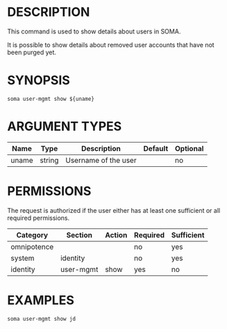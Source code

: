 # DESCRIPTION

This command is used to show details about users in SOMA.

It is possible to show details about removed user accounts that have not
been purged yet.

# SYNOPSIS

```
soma user-mgmt show ${uname}
```

# ARGUMENT TYPES

Name | Type |     Description   | Default | Optional
 --- |  --- | ----------------- | ------- | --------
uname | string | Username of the user | | no

# PERMISSIONS

The request is authorized if the user either has at least one
sufficient or all required permissions.

Category | Section | Action | Required | Sufficient
 ------- | ------- | ------ | -------- | ----------
omnipotence | | | no | yes
system | identity | | no | yes
identity | user-mgmt | show | yes | no

# EXAMPLES

```
soma user-mgmt show jd
```
